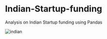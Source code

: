 # Indian-Startup-funding
Analysis on Indian Startup funding using Pandas  

![indian](https://github.com/Sweta-vashisth/Indian-Startup-funding/assets/65237868/26941735-59fa-4e49-b3d6-cab0336b5134)
